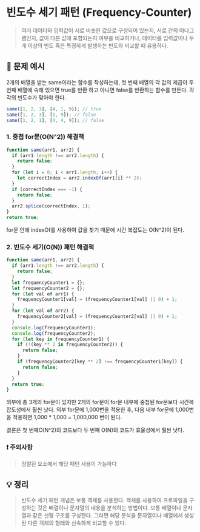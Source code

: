 # 빈도수 세기 패턴 (Frequency-Counter)

> 여러 데이터와 입력값이 서로 비슷한 값으로 구성되어 있는지, 서로 간의 아나그램인지, 값이 다른 값에 포함되는지 여부를 비교하거나, 데이터를 입력값이나 두 개 이상의 빈도 혹은 특정하게 발생하는 빈도와 비교할 때 유용하다.

## 📖 문제 예시

2개의 배열을 받는 same이라는 함수를 작성하는데, 첫 번째 배열의 각 값의 제곱이 두 번째 배열에 속해 있으면 true를 반환 하고 아니면 false를 반환하는 함수를 만든다.
각각의 빈도수가 맞아야 한다.

```javascript
same([1, 2, 3], [4, 1, 9]); // true
same([1, 2, 3], [1, 9]); // false
same([1, 2, 1], [4, 4, 9]); // false
```

### 1. 중첩 for문(O(N^2)) 해결책

```javascript
function same(arr1, arr2) {
  if (arr1.length !== arr2.length) {
    return false;
  }
  for (let i = 0; i < arr1.length; i++) {
    let correctIndex = arr2.indexOf(arr1[i] ** 2);
  }
  if (correctIndex === -1) {
    return false;
  }
  arr2.splice(correctIndex, 1);
}
return true;
```

for문 안에 indexOf를 사용하여 값을 찾기 때문에 시간 복잡도는 O(N^2)이 된다.

### 2. 빈도수 세기(O(N)) 패턴 해결책

```javascript
function same(arr1, arr2) {
  if (arr1.length !== arr2.length) {
    return false;
  }
  let frequencyCounter1 = {};
  let frequencyCounter2 = {};
  for (let val of arr1) {
    frequencyCounter1[val] = (frequencyCounter1[val] || 0) + 1;
  }
  for (let val of arr2) {
    frequencyCounter2[val] = (frequencyCounter2[val] || 0) + 1;
  }
  console.log(frequencyCounter1);
  console.log(frequencyCounter2);
  for (let key in frequencyCounter1) {
    if (!(key ** 2 in frequencyCounter2)) {
      return false;
    }
    if (frequencyCounter2[key ** 2] !== frequencyCounter1[key]) {
      return false;
    }
  }
  return true;
}
```

외부에 총 3개의 for문이 있지만 2개의 for문이 for문 내부에 중첩된 for문보다 시간복잡도성에서 훨씬 낫다.
외부 for문에 1,000번을 적용한 후, 다음 내부 for문에 1,000번을 적용하면 1,000 \* 1,000 = 1,000,000 번이 된다.

결론은 첫 번째O(N^2)의 코드보다 두 번째 O(N)의 코드가 효율성에서 훨씬 낫다.

### ❗ 주의사항

> 정렬된 요소에서 해당 패턴 사용이 가능하다

## 💡 정리

> 빈도수 세기 패턴 개념은 보통 객체를 사용한다. 객체를 사용하여 프로파일을 구성하는 것은 배열이나 문자열의 내용을 분석하는 방법이다. 보통 배열이나 문자열과 같은 선형 구조를 구성한다. 그러면 해당 분석을 문자열이나 배열에서 생성된 다른 객체의 형태와 신속하게 비교할 수 있다.
